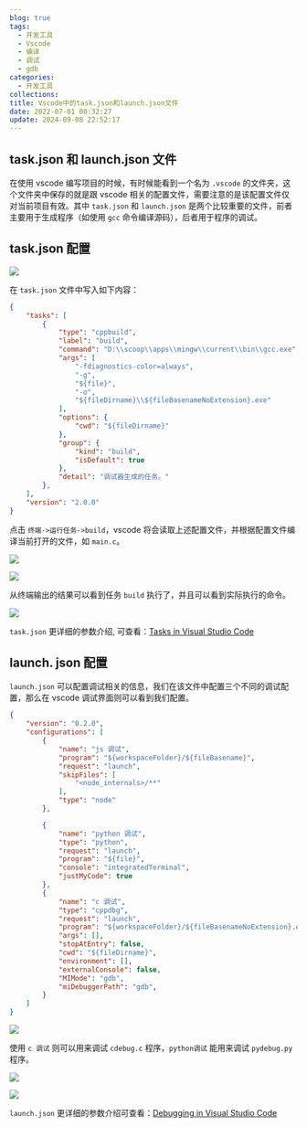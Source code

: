 ```yaml
---
blog: true
tags:
  - 开发工具
  - Vscode
  - 编译
  - 调试
  - gdb
categories:
  - 开发工具
collections: 
title: Vscode中的task.json和launch.json文件
date: 2022-07-01 00:32:27
update: 2024-09-08 22:52:17
---
```


## task.json 和 launch.json 文件

在使用 vscode 编写项目的时候，有时候能看到一个名为 `.vscode` 的文件夹，这个文件夹中保存的就是跟 vscode 相关的配置文件，需要注意的是该配置文件仅对当前项目有效。其中 `task.json` 和 `launch.json` 是两个比较重要的文件，前者主要用于生成程序（如使用 `gcc` 命令编译源码），后者用于程序的调试。

## task.json 配置

![](/blog/img/Vscode中的task.json和launch.json文件_image_1.png)

在 `task.json` 文件中写入如下内容：

```json
{
    "tasks": [
        {
            "type": "cppbuild",
            "label": "build",
            "command": "D:\\scoop\\apps\\mingw\\current\\bin\\gcc.exe",
            "args": [
                "-fdiagnostics-color=always",
                "-g",
                "${file}",
                "-o",
                "${fileDirname}\\${fileBasenameNoExtension}.exe"
            ],
            "options": {
                "cwd": "${fileDirname}"
            },
            "group": {
                "kind": "build",
                "isDefault": true
            },
            "detail": "调试器生成的任务。"
        },
    ],
    "version": "2.0.0"
}
```

点击 `终端->运行任务->build`，vscode 将会读取上述配置文件，并根据配置文件编译当前打开的文件，如 `main.c`。

![](/blog/img/Vscode中的task.json和launch.json文件_image_2.png)

![](/blog/img/Vscode中的task.json和launch.json文件_image_3.png)

从终端输出的结果可以看到任务 `build` 执行了，并且可以看到实际执行的命令。

![](/blog/img/Vscode中的task.json和launch.json文件_image_4.png)

`task.json` 更详细的参数介绍, 可查看：[Tasks in Visual Studio Code](https://code.visualstudio.com/docs/editor/tasks)

## launch. json 配置

`launch.json` 可以配置调试相关的信息，我们在该文件中配置三个不同的调试配置，那么在 vscode 调试界面则可以看到我们配置。

```json
{
    "version": "0.2.0",
    "configurations": [
        {
            "name": "js 调试",
            "program": "${workspaceFolder}/${fileBasename}",
            "request": "launch",
            "skipFiles": [
                "<node_internals>/**"
            ],
            "type": "node"
        },

        {
            "name": "python 调试",
            "type": "python",
            "request": "launch",
            "program": "${file}",
            "console": "integratedTerminal",
            "justMyCode": true
        },
        {
            "name": "c 调试",
            "type": "cppdbg",
            "request": "launch",
            "program": "${workspaceFolder}/${fileBasenameNoExtension}.exe",
            "args": [],
            "stopAtEntry": false,
            "cwd": "${fileDirname}",
            "environment": [],
            "externalConsole": false,
            "MIMode": "gdb",
            "miDebuggerPath": "gdb",
        }
    ]
}
```

![](/blog/img/Vscode中的task.json和launch.json文件_image_5.png)

使用 `c 调试` 则可以用来调试 `cdebug.c` 程序，`python调试` 能用来调试 `pydebug.py` 程序。

![](/blog/img/Vscode中的task.json和launch.json文件_image_6.png)

![](/blog/img/Vscode中的task.json和launch.json文件_image_7.png)

`launch.json` 更详细的参数介绍可查看：[Debugging in Visual Studio Code](https://code.visualstudio.com/docs/editor/debugging)

